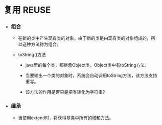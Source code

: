 # 复用 REUSE

- ### 组合

  - 在新的类中产生现有类的对象。由于新的类是由现有类的对象组成的，所以这种方法称为组合。

  - toString()方法

    - java里的每个类，都继承Object类，Object类中有toString方法。
    - 当要输出一个类的对象时，系统会自动调用toString方法，该方法支持重写。

    - 该方法的作用是否只是把类转化为字符串?

- ### 继承

  - 当使用extend时，将获得基类中所有的域和方法。